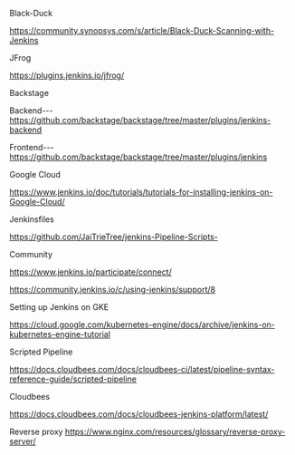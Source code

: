 Black-Duck

https://community.synopsys.com/s/article/Black-Duck-Scanning-with-Jenkins

JFrog 

https://plugins.jenkins.io/jfrog/

Backstage

Backend--- https://github.com/backstage/backstage/tree/master/plugins/jenkins-backend

Frontend--- https://github.com/backstage/backstage/tree/master/plugins/jenkins

Google Cloud 

https://www.jenkins.io/doc/tutorials/tutorials-for-installing-jenkins-on-Google-Cloud/

Jenkinsfiles

https://github.com/JaiTrieTree/jenkins-Pipeline-Scripts-

Community

https://www.jenkins.io/participate/connect/

https://community.jenkins.io/c/using-jenkins/support/8

Setting up Jenkins on GKE

https://cloud.google.com/kubernetes-engine/docs/archive/jenkins-on-kubernetes-engine-tutorial

Scripted Pipeline

https://docs.cloudbees.com/docs/cloudbees-ci/latest/pipeline-syntax-reference-guide/scripted-pipeline

Cloudbees

https://docs.cloudbees.com/docs/cloudbees-jenkins-platform/latest/


Reverse proxy
https://www.nginx.com/resources/glossary/reverse-proxy-server/
